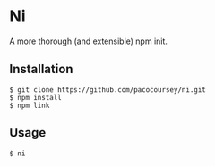 # Ni

A more thorough (and extensible) npm init.

## Installation

```
$ git clone https://github.com/pacocoursey/ni.git
$ npm install
$ npm link
```

## Usage

```
$ ni
```
